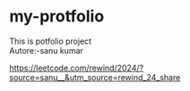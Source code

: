 # my-protfolio
This is potfolio project
<br>
Autore:-sanu kumar

https://leetcode.com/rewind/2024/?source=sanu__&utm_source=rewind_24_share
